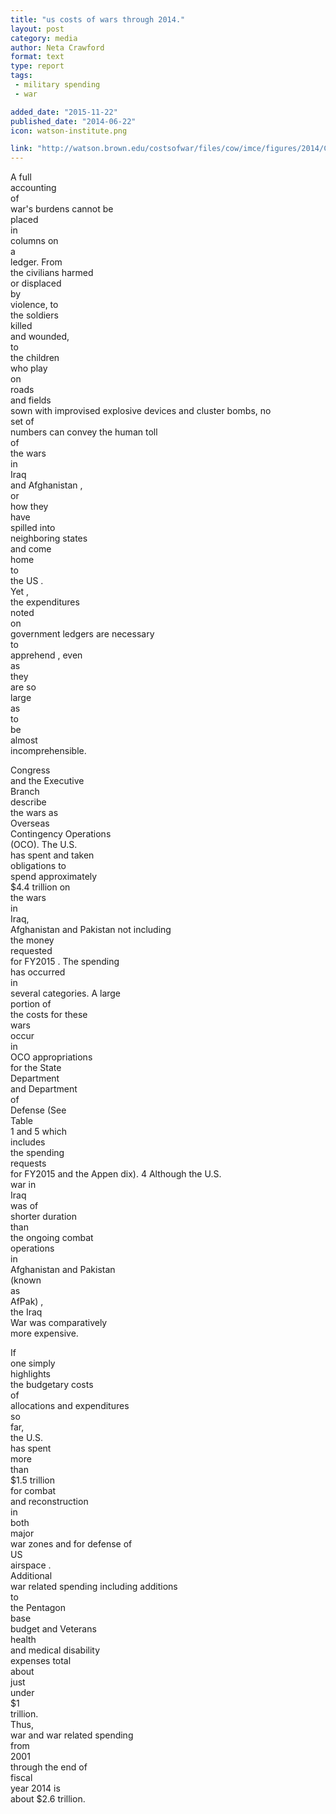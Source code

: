 ```yaml
---
title: "us costs of wars through 2014."
layout: post
category: media
author: Neta Crawford
format: text
type: report
tags: 
 - military spending
 - war

added_date: "2015-11-22"
published_date: "2014-06-22"
icon: watson-institute.png

link: "http://watson.brown.edu/costsofwar/files/cow/imce/figures/2014/Costs%20of%20War%20Summary%20Crawford%20June%202014.pdf"
---
```


A full	
accounting	
of	
war's	burdens cannot be	
placed	
in	
columns	
on	
a	
ledger. 
From	
the	
civilians
harmed	
or
displaced	
by	
violence,
to	
the
soldiers	
killed	
and	
wounded,	
to	
the	
children	
who	
play	
on	
roads	
and	
fields	
sown
with
improvised
explosive
devices
and
cluster
bombs,
no	
set
of	
numbers
can
convey
the
human
toll	
of	
the	
wars	
in	
Iraq	
and	
Afghanistan
,	
or	
how	
they	
have	
spilled	
into	
neighboring	
states	
and	
come	
home	
to	
the	
US
.	
Yet
,	
the	
expenditures	
noted	
on	
government
ledgers
are	
necessary	
to	
apprehend
,
even	
as	
they	
are
so	
large	
as	
to	
be	
almost	
incomprehensible.  

Congress	
and	
the
Executive	
Branch	
describe	
the	
wars
as	
Overseas	
Contingency	
Operations	
(OCO).
The	
U.S.	
has	
spent
and	
taken	
obligations	
to	
spend
approximately	 
$4.4
trillion
on	
the
wars	
in	
Iraq,	
Afghanistan	
and	
Pakistan
not	
including	
the	
money	
requested	
for	
FY2015
.
The	
spending	
has	
occurred	
in	
several	
categories.	
A
large	
portion
of	
the	
costs
for	
these	
wars	
occur	
in	
OCO	
appropriations	
for	
the	
State	
Department	
and	
Department	
of	
Defense
(See	
Table	
1
and	
5
which	
includes	
the	
spending	
requests	
for	
FY2015
and	
the	
Appen
dix).
4
Although
the
U.S.	
war
in	
Iraq	
was	
of	
shorter	
duration	
than	
the	
ongoing	
combat	
operations	
in	
Afghanistan	
and	
Pakistan	
(known	
as	
AfPak)
,	
the	
Iraq	
War	
was	
comparatively	
more expensive.  

If	
one	
simply	
highlights	
the
budgetary
costs	
of	
allocations	
and	
expenditures	
so	
far,	
the	
U.S.	
has	
spent	
more	
than	
$1.5
trillion	
for	
combat	
and	
reconstruction	
in	
both	
major	
war	
zones
and	
for	
defense	
of	
US	
airspace
.	
Additional	
war
related	
spending
including
additions	
to	
the	
Pentagon	
base	
budget
and	
Veterans	
health	
and	
medical	
disability	
expenses
total	
about	
just	
under	
$1	
trillion.	
Thus,	
war	
and	
war	
related	
spending	
from	
2001	
through	
the	
end	
of	
fiscal	
year
2014
is	
about
$2.6
trillion.  
  	
